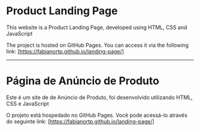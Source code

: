 # Product Landing Page

This website is a Product Landing Page, developed using HTML, CSS and JavaScript

The project is hosted on GitHub Pages. You can access it via the following link: [https://fabianortp.github.io/landing-page/]

---------------------------------------------------------------------------------------------------
# Página de Anúncio de Produto

Este é um site de de Anúncio de Produto, foi desenvolvido utilizando HTML, CSS e JavaScript

O projeto está hospedado no GitHub Pages. Você pode acessá-lo através do seguinte link: [https://fabianortp.github.io/landing-page/]
